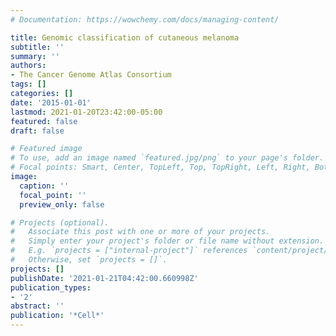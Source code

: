 ```yaml
---
# Documentation: https://wowchemy.com/docs/managing-content/

title: Genomic classification of cutaneous melanoma
subtitle: ''
summary: ''
authors:
- The Cancer Genome Atlas Consortium
tags: []
categories: []
date: '2015-01-01'
lastmod: 2021-01-20T23:42:00-05:00
featured: false
draft: false

# Featured image
# To use, add an image named `featured.jpg/png` to your page's folder.
# Focal points: Smart, Center, TopLeft, Top, TopRight, Left, Right, BottomLeft, Bottom, BottomRight.
image:
  caption: ''
  focal_point: ''
  preview_only: false

# Projects (optional).
#   Associate this post with one or more of your projects.
#   Simply enter your project's folder or file name without extension.
#   E.g. `projects = ["internal-project"]` references `content/project/deep-learning/index.md`.
#   Otherwise, set `projects = []`.
projects: []
publishDate: '2021-01-21T04:42:00.660998Z'
publication_types:
- '2'
abstract: ''
publication: '*Cell*'
---
```

